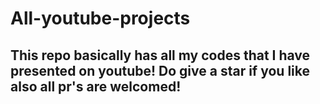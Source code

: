 # All-youtube-projects

## This repo basically has all my codes that I have presented on youtube! Do give a star if you like also all pr's are welcomed! 
